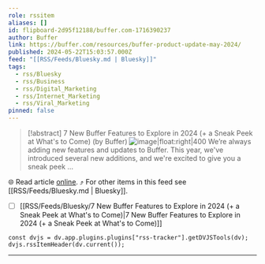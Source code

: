```yaml
---
role: rssitem
aliases: []
id: flipboard-2d95f12188/buffer.com-1716390237
author: Buffer
link: https://buffer.com/resources/buffer-product-update-may-2024/
published: 2024-05-22T15:03:57.000Z
feed: "[[RSS/Feeds/Bluesky.md | Bluesky]]"
tags:
  - rss/Bluesky
  - rss/Business
  - rss/Digital_Marketing
  - rss/Internet_Marketing
  - rss/Viral_Marketing
pinned: false
---
```


> [!abstract] 7 New Buffer Features to Explore in 2024 (+ a Sneak Peek at What's to Come) (by Buffer)
> ![image|float:right|400](https://ic-cdn.flipboard.com/buffer.com/7295abec9d6cdb75b6d8e351974c1b331cafe126/_xlarge.png) We’re always adding new features and updates to Buffer. This year, we've introduced several new additions, and we're excited to give you a sneak peek …

🌐 Read article [online](https://buffer.com/resources/buffer-product-update-may-2024/). ⤴ For other items in this feed see [[RSS/Feeds/Bluesky.md | Bluesky]].

- [ ] [[RSS/Feeds/Bluesky/7 New Buffer Features to Explore in 2024 (+ a Sneak Peek at What's to Come)|7 New Buffer Features to Explore in 2024 (+ a Sneak Peek at What's to Come)]]

~~~dataviewjs
const dvjs = dv.app.plugins.plugins["rss-tracker"].getDVJSTools(dv);
dvjs.rssItemHeader(dv.current());
~~~

- - -


